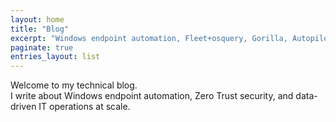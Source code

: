 ```yaml
---
layout: home
title: "Blog"
excerpt: "Windows endpoint automation, Fleet+osquery, Gorilla, Autopilot, Conditional Access, and compliance analytics."
paginate: true
entries_layout: list
---
```


Welcome to my technical blog.  
I write about Windows endpoint automation, Zero Trust security, and data-driven IT operations at scale.
